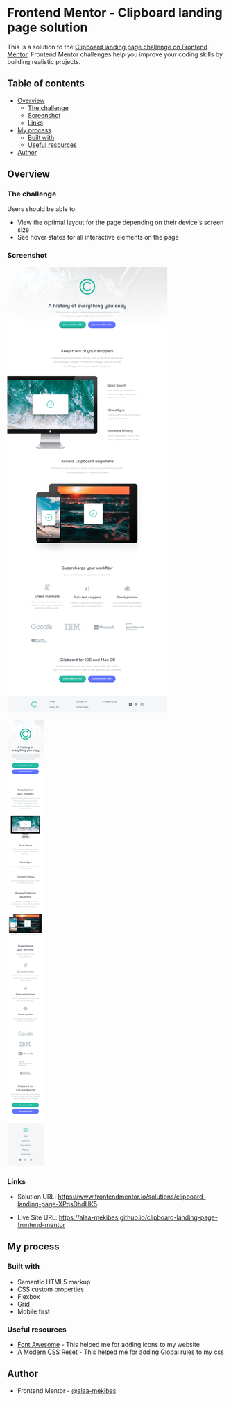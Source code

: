 # Frontend Mentor - Clipboard landing page solution

This is a solution to the [Clipboard landing page challenge on Frontend Mentor](https://www.frontendmentor.io/challenges/clipboard-landing-page-5cc9bccd6c4c91111378ecb9). Frontend Mentor challenges help you improve your coding skills by building realistic projects.

## Table of contents

- [Overview](#overview)
  - [The challenge](#the-challenge)
  - [Screenshot](#screenshot)
  - [Links](#links)
- [My process](#my-process)
  - [Built with](#built-with)
  - [Useful resources](#useful-resources)
- [Author](#author)

## Overview

### The challenge

Users should be able to:

- View the optimal layout for the page depending on their device's screen size
- See hover states for all interactive elements on the page

### Screenshot

![](./Screenshot-D.png)

![](./Screenshot-M.png)

### Links

- Solution URL: https://www.frontendmentor.io/solutions/clipboard-landing-page-XPqsDhdHK5
  
- Live Site URL: https://alaa-mekibes.github.io/clipboard-landing-page-frontend-mentor

## My process

### Built with

- Semantic HTML5 markup
- CSS custom properties
- Flexbox
- Grid
- Mobile first


### Useful resources

- [Font Awesome](https://fontawesome.com/) - This helped me for adding icons to my website
- [A Modern CSS Reset](https://www.joshwcomeau.com/css/custom-css-reset/) - This helped me for adding Global rules to my css

## Author

- Frontend Mentor - [@alaa-mekibes](https://www.frontendmentor.io/profile/alaa-mekibes)
